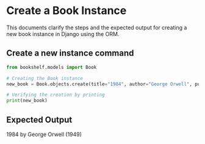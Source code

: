 # Create a Book Instance

This documents clarify the steps and the expected output for creating a new book instance in Django using the ORM.

## Create a new instance command

```python
from bookshelf.models import Book

# Creating the Book instance
new_book = Book.objects.create(title="1984", author="George Orwell", publication_year=1949)

# Verifying the creation by printing
print(new_book)
```

## Expected Output

1984 by George Orwell (1949)

